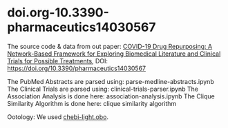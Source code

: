 # doi.org-10.3390-pharmaceutics14030567
The source code &amp; data from out paper: [COVID-19 Drug Repurposing: A Network-Based Framework for Exploring Biomedical Literature and Clinical Trials for Possible Treatments](https://www.mdpi.com/1528212), DOI: https://doi.org/10.3390/pharmaceutics14030567


The PubMed Abstracts are parsed using: parse-medline-abstracts.ipynb
The Clinical Trials are parsed using: clinical-trials-parser.ipynb
The Association Analysis is done here: association-analysis.ipynb
The Clique Similarity Algorithm is done here: clique similarity algorithm

Ootology: We used [chebi-light.obo](http://purl.obolibrary.org/obo/chebi/chebi_lite.obo). 

